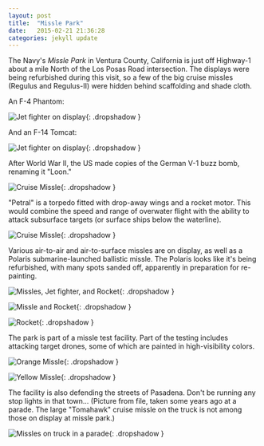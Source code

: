 ```yaml
---
layout: post
title:  "Missle Park"
date:   2015-02-21 21:36:28
categories: jekyll update
---
```

The Navy's *Missle Park* in Ventura County, California is just off Highway-1 about a mile North of the Los Posas Road intersection.  The displays were being refurbished during this visit, so a few of the big cruise missles (Regulus and Regulus-II) were hidden behind scaffolding and shade cloth.  

An F-4 Phantom:  

![Jet fighter on display](/images/missle_park/F-4.png){: .dropshadow }  

And an F-14 Tomcat:  

![Jet fighter on display](/images/missle_park/F-14.png){: .dropshadow }  

After World War II, the US made copies of the German V-1 buzz bomb, renaming it "Loon."  

![Cruise Missle](/images/missle_park/loon.png){: .dropshadow }  

"Petral" is a torpedo fitted with drop-away wings and a rocket motor.  This would combine the speed and range of overwater flight with the ability to attack subsurface targets (or surface ships below the waterline).

![Cruise Missle](/images/missle_park/petral.png){: .dropshadow }  

Various air-to-air and air-to-surface missles are on display, as well as a Polaris submarine-launched ballistic missle.  The Polaris looks like it's being refurbished, with many spots sanded off, apparently in preparation for re-painting.  

![Missles, Jet fighter, and Rocket](/images/missle_park/missle_row.png){: .dropshadow }  

![Missle and Rocket](/images/missle_park/phoenix_and_polaris.png){: .dropshadow }  

![Rocket](/images/missle_park/polaris.png){: .dropshadow }  

The park is part of a missle test facility.  Part of the testing includes attacking target drones, some of which are painted in high-visibility colors.  

![Orange Missle](/images/missle_park/orange.png){: .dropshadow }  

![Yellow Missle](/images/missle_park/yellow.png){: .dropshadow }  

The facility is also defending the streets of Pasadena.  Don't be running any stop lights in that town...  (Picture from file, taken some years ago at a parade.  The large "Tomahawk" cruise missle on the truck is not among those on display at missle park.)  

![Missles on truck in a parade](/images/missle_park/navy_on_parade.png){: .dropshadow }  




